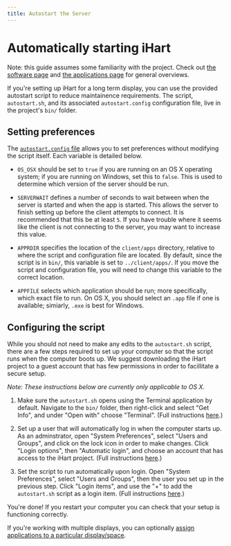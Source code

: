 ```yaml
---
title: Autostart the Server
---
```


# Automatically starting iHart

Note: this guide assumes some familiarity with the project.
Check out [the software page](/software) and [the applications page](/applications) for general overviews.


If you\'re setting up iHart for a long term display, you can use the provided autostart script to reduce maintainence requirements.
The script, `autostart.sh`, and its associated `autostart.config` configuration file, live in the project\'s `bin/` folder.



## Setting preferences

The [`autostart.config` file](https://github.com/ihart-mhc/ihart/blob/master/bin/autostart.config) allows you to set preferences without
modifying the script itself. Each variable is detailed below.

 - `OS_OSX` should be set to `true` if you are running on an OS X operating system; if you are running on Windows, set this to `false`.
This is used to determine which version of the server should be run.

 - `SERVERWAIT` defines a number of seconds to wait between when the server is started and when the app is started.
 This allows the server to finish setting up before the client attempts to connect. It is recommended that this be at least `5`.
 If you have trouble where it seems like the client is not connecting to the server, you may want to increase this value.

 - `APPRDIR` specifies the location of the `client/apps` directory, relative to where the script and configuration file are located.
 By default, since the script is in `bin/`, this variable is set to `../client/apps/`. If you move the script and configuration file,
 you will need to change this variable to the correct location.

 - `APPFILE` selects which application should be run; more specifically, which exact file to run. On OS X, you should select an `.app` file
 if one is available; simiarly, `.exe` is best for Windows.



## Configuring the script

While you should not need to make any edits to the `autostart.sh` script, there are a few steps required to set up your computer so that
the script runs when the computer boots up. We suggest downloading the iHart project to a guest account that has few permissions in order
to facillitate a secure setup.

*Note: These instructions below are currently only applicable to OS X.*

1. Make sure the `autostart.sh` opens using the Terminal application by default. Navigate to the `bin/` folder, then right-click and select
\"Get Info\", and under \"Open with\" choose \"Terminal\". (Full instructions [here](http://www.imore.com/how-set-mac-app-default-when-opening-file).)

2. Set up a user that will automatically log in when the computer starts up. As an adminstrator, open \"System Preferences\", select \"Users and Groups\", and
click on the lock icon in order to make changes. Click \"Login options\", then \"Automatic login\", and choose an account that has access to the iHart project.
(Full instructions [here](https://support.apple.com/en-us/HT201476).)

3. Set the script to run automatically upon login. Open \"System Preferences\", select \"Users and Groups\", then the user you set up in the previous
step. Click \"Login items\", and use the \"+\" to add the `autostart.sh` script as a login item. (Full instructions [here](https://support.apple.com/kb/PH18881?locale=en_US).)

You\'re done! If you restart your computer you can check that your setup is functioning correctly.

If you\'re working with multiple displays, you can optionally [assign applications to a particular display/space](https://support.apple.com/kb/PH21872?locale=en_US).
